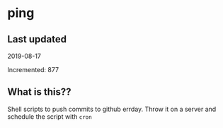 # ping

## Last updated
2019-08-17

Incremented: 877

## What is this??
Shell scripts to push commits to github errday. Throw it on a server and schedule the script with `cron`
